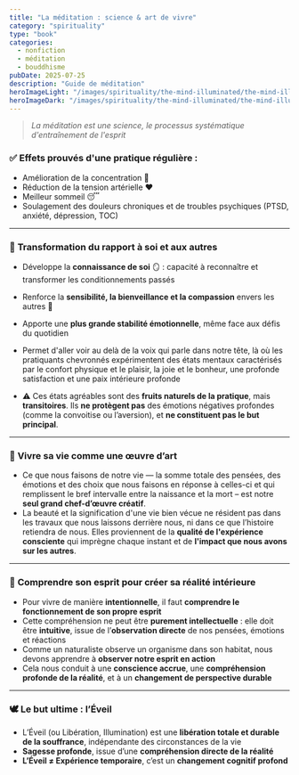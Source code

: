 ```yaml
---
title: "La méditation : science & art de vivre"
category: "spirituality"
type: "book"
categories:
  - nonfiction
  - méditation
  - bouddhisme
pubDate: 2025-07-25
description: "Guide de méditation"
heroImageLight: "/images/spirituality/the-mind-illuminated/the-mind-illuminated-light.png"
heroImageDark: "/images/spirituality/the-mind-illuminated/the-mind-illuminated-dark.png"
---
```


> _La méditation est une science, le processus systématique d'entraînement de l'esprit_

### ✅ Effets prouvés d'une pratique régulière :

- Amélioration de la concentration 🧠
- Réduction de la tension artérielle ❤️
- Meilleur sommeil 😴
- Soulagement des douleurs chroniques et de troubles psychiques (PTSD, anxiété, dépression, TOC)

---

### 🔄 **Transformation du rapport à soi et aux autres**

- Développe la **connaissance de soi** 🪞 : capacité à reconnaître et transformer les conditionnements passés
- Renforce la **sensibilité, la bienveillance et la compassion** envers les autres 🤝
- Apporte une **plus grande stabilité émotionnelle**, même face aux défis du quotidien

- Permet d'aller voir au delà de la voix qui parle dans notre tête, là où les pratiquants chevronnés expérimentent des états mentaux caractérisés par le confort physique et le plaisir, la joie et le bonheur, une profonde satisfaction et une paix intérieure profonde

- ⚠️ Ces états agréables sont des **fruits naturels de la pratique**, mais **transitoires**. Ils **ne protègent pas** des émotions négatives profondes (comme la convoitise ou l’aversion), et **ne constituent pas le but principal**.

---

### 🎨 **Vivre sa vie comme une œuvre d’art**

- Ce que nous faisons de notre vie — la somme totale des pensées, des émotions et des choix que nous faisons en réponse à celles-ci et qui remplissent le bref intervalle entre la naissance et la mort – est notre **seul grand chef-d’œuvre créatif**.
- La beauté et la signification d'une vie bien vécue ne résident pas dans les travaux que nous laissons derrière nous, ni dans ce que l’histoire retiendra de nous. Elles proviennent de la **qualité de l'expérience consciente** qui imprègne chaque instant et de **l'impact que nous avons sur les autres**.

---

### 🧠 **Comprendre son esprit pour créer sa réalité intérieure**

- Pour vivre de manière **intentionnelle**, il faut **comprendre le fonctionnement de son propre esprit**
- Cette compréhension ne peut être **purement intellectuelle** : elle doit être **intuitive**, issue de l’**observation directe** de nos pensées, émotions et réactions
- Comme un naturaliste observe un organisme dans son habitat, nous devons apprendre à **observer notre esprit en action**
- Cela nous conduit à une **conscience accrue**, une **compréhension profonde de la réalité**, et à un **changement de perspective durable**

---

### 🕊️ **Le but ultime : l’Éveil**

- L’Éveil (ou Libération, Illumination) est une **libération totale et durable de la souffrance**, indépendante des circonstances de la vie
- **Sagesse profonde**, issue d’une **compréhension directe de la réalité**
- **L’Éveil ≠ Expérience temporaire**, c’est un **changement cognitif profond**
